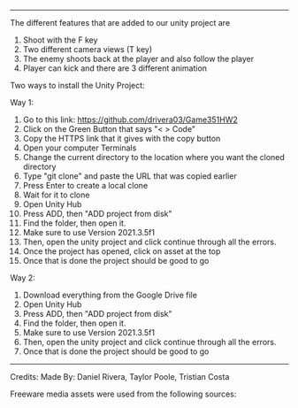 ________________________________________________________________________________________________
The different features that are added to our unity project are
1. Shoot with the F key 
2. Two different camera views (T key)
3. The enemy shoots back at the player and also follow the player
4. Player can kick and there are 3 different animation


Two ways to install the Unity Project:

Way 1:
1) Go to this link: https://github.com/drivera03/Game351HW2
2) Click on the Green Button that says "< > Code"
3) Copy the HTTPS link that it gives with the copy button
4) Open your computer Terminals
5) Change the current directory to the location where you want the cloned directory
6) Type "git clone" and paste the URL that was copied earlier
7) Press Enter to create a local clone
8) Wait for it to clone
9) Open Unity Hub
10) Press ADD, then "ADD project from disk"
11) Find the folder, then open it.
12) Make sure to use Version 2021.3.5f1
13) Then, open the unity project and click continue through all the errors.
14) Once the project has opened, click on asset at the top
15) Once that is done the project should be good to go


Way 2:
1) Download everything from the Google Drive file
2) Open Unity Hub
3) Press ADD, then "ADD project from disk"
4) Find the folder, then open it.
5) Make sure to use Version 2021.3.5f1
6) Then, open the unity project and click continue through all the errors.
7) Once that is done the project should be good to go

________________________________________________________________________________________________
Credits:
Made By: Daniel Rivera, Taylor Poole, Tristian Costa 

Freeware media assets were used from the following sources:


